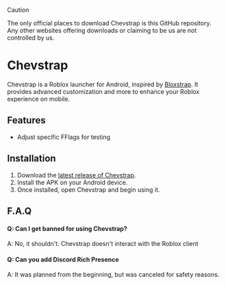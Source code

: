 > [!CAUTION]
> The only official places to download Chevstrap is this GitHub repository. Any other websites offering downloads or claiming to be us are not controlled by us.

# Chevstrap
Chevstrap is a Roblox launcher for Android, inspired by [Bloxstrap](https://github.com/bloxstraplabs/bloxstrap). It provides advanced customization and more to enhance your Roblox experience on mobile.

## Features

- Adjust specific FFlags for testing

## Installation

1. Download the [latest release of Chevstrap](https://github.com/FrosSky/Chevstrap/releases).
2. Install the APK on your Android device.
3. Once installed, open Chevstrap and begin using it.

## F.A.Q

#### Q: Can I get banned for using Chevstrap?

A: No, it shouldn't. Chevstrap doesn't interact with the Roblox client

#### Q: Can you add Discord Rich Presence

A: It was planned from the beginning, but was canceled for safety reasons.
